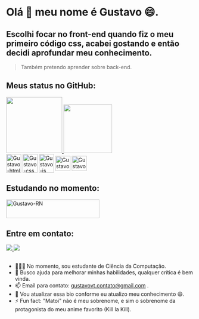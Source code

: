 # Olá 👋 meu nome é Gustavo 😄.

## Escolhi focar no front-end quando fiz o meu primeiro código css, acabei gostando e então decidi aprofundar meu conhecimento.
> Também pretendo aprender sobre back-end.

##
## Meus status no GitHub:
<div align="left">
  <a href="https://github.com/GustavoMatoi"> 
  <img height="150em" src="https://github-readme-stats.vercel.app/api?username=GustavoMatoi&show_icons=true&theme=algolia&include_all_commits=true&count_private=true"/>
  <img height="130em" src="https://github-readme-stats.vercel.app/api/top-langs/?username=Gustavomatoi&layout=compact&langs_count=7&theme=algolia"/><br>
  </a>
  <img align="center" alt="Gustavo-html" height="50" width="40" src="https://cdn.jsdelivr.net/gh/devicons/devicon/icons/html5/html5-original.svg" />
  <img align="center" alt="Gustavo-css" height="50" width="40" src="https://cdn.jsdelivr.net/gh/devicons/devicon/icons/css3/css3-original.svg" />
  <img align="center" alt="Gustavo-js" height="50" width="40"  src="https://cdn.jsdelivr.net/gh/devicons/devicon/icons/javascript/javascript-original.svg" />
  <img align="center" alt="Gustavo-reactight="50" width="40" src="https://upload.wikimedia.org/wikipedia/commons/thumb/a/a7/React-icon.svg/2300px-React-icon.svg.png" />
  <img align="center" alt="Gustavo-reactight="50" width="40" src="https://upload.wikimedia.org/wikipedia/commons/thumb/a/a7/React-icon.svg/2300px-React-icon.svg.png" />

  </div>
  
## Estudando no momento: 
<img align="center" alt="Gustavo-RN" height="50" width="250" src="https://miro.medium.com/max/1400/1*safAvjgR68qpQCreDTOcYA.png"/>


## Entre em contato:

<div>
  <a href="https://www.instagram.com/gustavomatoi/?hl=pt-br" target="_blank"> <img src="https://img.shields.io/badge/Instagram-E4405F?style=for-the-badge&logo=instagram&logoColor=white"> </a>
  <a href="mailto:gustavovt.contato@gmail.com" target="_blank"> <img src ="https://img.shields.io/badge/Gmail-D14836?style=for-the-badge&logo=gmail&logoColor=white"> </a> 
</div>

##

- 👨🏻‍💻 No momento, sou estudante de Ciência da Computação.
- 🤔 Busco ajuda para melhorar minhas habilidades, qualquer crítica é bem vinda.
- 📫 Email para contato: gustavovt.contato@gmail.com .
- 🧠 Vou atualizar essa bio conforme eu atualizo meu conhecimento 😄.
- ⚡ Fun fact: "Matoi" não é meu sobrenome, e sim o sobrenome da protagonista do meu anime favorito (Kill la Kill).
